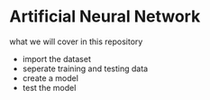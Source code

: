 
<h1>Artificial Neural Network</h1>
<p>what we will cover in this repository</p>
<ul>
  <li>import the dataset</li>
  <li>seperate training and testing data</li>
  <li>create a model</li>
  <li>test the model</li>
  </ul>
    

